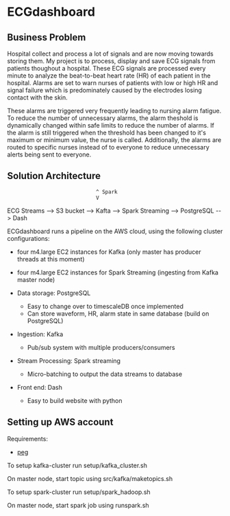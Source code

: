 # ECGdashboard

## Business Problem
Hospital collect and process a lot of signals and are now moving towards storing them. My project is to process, display and save ECG signals from patients thoughout a hospital. These ECG signals are processed every minute to analyze the beat-to-beat heart rate (HR) of each patient in the hospital. Alarms are set to warn nurses of patients with low or high HR and signal failure which is predominately caused by the electrodes losing contact with the skin.

These alarms are triggered very frequently leading to nursing alarm fatigue. To reduce the number of unnecessary alarms, the alarm theshold is dynamically changed within safe limits to reduce the number of alarms. If the alarm is still triggered when the threshold has been changed to it's maximum or minimum value, the nurse is called. Additionally, the alarms are routed to specific nurses instead of to everyone to reduce unnecessary alerts being sent to everyone.

## Solution Architecture
							     ^ Spark
							     V 
ECG Streams --> S3 bucket --> Kafta --> Spark Streaming --> PostgreSQL --> Dash
						             

ECGdashboard runs a pipeline on the AWS cloud, using the following cluster configurations:
* four m4.large EC2 instances for Kafka (only master has producer threads at this moment)
* four m4.large EC2 instances for Spark Streaming (ingesting from Kafka master node)


* Data storage: PostgreSQL
	* Easy to change over to timescaleDB once implemented
	* Can store waveform, HR, alarm state in same database (build on PostgreSQL)
* Ingestion: Kafka
	* Pub/sub system with multiple producers/consumers
* Stream Processing: Spark streaming
	* Micro-batching to output the data streams to database
* Front end: Dash
	* Easy to build website with python

## Setting up AWS account
Requirements: 
* [peg](https://github.com/InsightDataScience/pegasus)

To setup kafka-cluster run setup/kafka_cluster.sh

On master node, start topic using src/kafka/maketopics.sh

To setup spark-cluster run setup/spark_hadoop.sh

On master node, start spark job using runspark.sh
